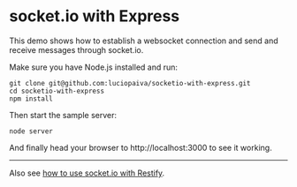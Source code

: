 
# socket.io with Express

This demo shows how to establish a websocket connection and send and receive messages through socket.io.

Make sure you have Node.js installed and run:

    git clone git@github.com:luciopaiva/socketio-with-express.git
    cd socketio-with-express
    npm install

Then start the sample server:

    node server

And finally head your browser to http://localhost:3000 to see it working.

---

Also see [how to use socket.io with Restify](https://github.com/luciopaiva/socketio-with-restify).
